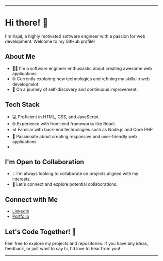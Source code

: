
---

# Hi there! 👋

I'm Kajal, a highly motivated software engineer with a passion for web development. Welcome to my GitHub profile!


## About Me

- 👩‍💻 I'm a software engineer enthusiastic about creating awesome web applications.
- 🌐 Currently exploring new technologies and refining my skills in web development.
- 🚀 On a journey of self-discovery and continuous improvement.


## Tech Stack

- 💻 Proficient in HTML, CSS, and JavaScript.
- 🌐 Experience with front-end frameworks like React.
- 📊 Familiar with back-end technologies such as Node.js and Core PHP.
- 📱 Passionate about creating responsive and user-friendly web applications.
- 

## I'm Open to Collaboration

- 💡 I'm always looking to collaborate on projects aligned with my interests.
- 🤝 Let's connect and explore potential collaborations.


## Connect with Me

- [LinkedIn](https://www.linkedin.com/in/kajal-1004b21b2/)
- [Portfolio](https://kajalsah7611.netlify.app/)
  

## Let's Code Together! 🚀

Feel free to explore my projects and repositories. If you have any ideas, feedback, or just want to say hi, I'd love to hear from you!

---

<!---
Kajalsah7611/Kajalsah7611 is a ✨ special ✨ repository because its `README.md` (this file) appears on your GitHub profile.
You can click the Preview link to take a look at your changes.
--->
